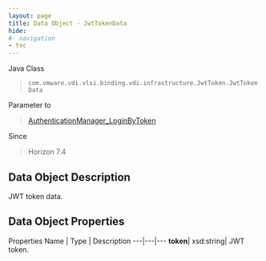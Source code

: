 ```yaml
---
layout: page
title: Data Object - JwtTokenData
hide:
#- navigation
- toc
---
```






Java Class
> `com.vmware.vdi.vlsi.binding.vdi.infrastructure.JwtToken.JwtTokenData`

Parameter to
> [AuthenticationManager_LoginByToken](vdi.AuthenticationManager.md#loginByToken)

Since
> Horizon 7.4


## Data Object Description

JWT token data.

## Data Object Properties
Properties
Name |  Type |  Description
---|---|---
**token**|  xsd:string|  JWT token.
 


 
